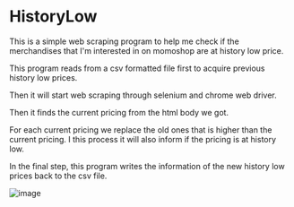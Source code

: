 # HistoryLow

This is a simple web scraping program to help me check if the merchandises that I'm interested in on momoshop are at history low price.

This program reads from a csv formatted file first to acquire previous history low prices.

Then it will start web scraping through selenium and chrome web driver.

Then it finds the current pricing from the html body we got.

For each current pricing we replace the old ones that is higher than the current pricing. I this process it will also inform if the pricing is at history low.

In the final step, this program writes the information of the new history low prices back to the csv file.


![image](https://user-images.githubusercontent.com/39294716/202990201-7179ad1a-fb10-49d1-a4f7-247920134d65.png)
